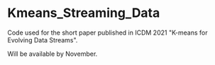 # Kmeans_Streaming_Data
Code used for the short paper published in ICDM 2021 "K-means for Evolving Data Streams".

Will be available by November.
